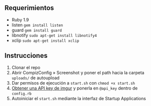 Requerimientos
---

- Ruby 1.9
- listen `gem install listen`
- guard `gem install guard`
- libnotify `sudo apt-get install libnotify4`
- xclip `sudo apt-get install xclip`


Instrucciones
---

1. Clonar el repo
2. Abrir CompizConfig » Screenshot y poner el path hacia la carpeta `uploads/` de autoupload
3. Dar permisos de ejecución a `start.sh` con `chmod +x start.sh`
4. [Obtener una API key de imgur](http://imgur.com/register/api_anon) y ponerla en `@api_key` dentro de `config.rb`
5. Autoiniciar el `start.sh` mediante la interfaz de Startup Applications
